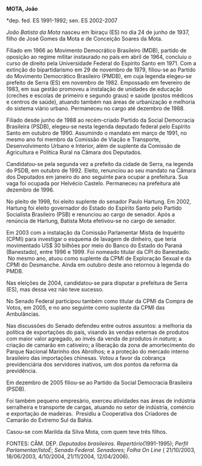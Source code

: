 **MOTA, João**

\*dep. fed. ES 1991-1992; sen. ES 2002-2007

*João Batista da Mota* nasceu em Ibiraçu (ES) no dia 24 de junho de
1937, filho de José Gomes da Mota e de Conceição Soares da Mota.

Filiado em 1966 ao Movimento Democrático Brasileiro (MDB), partido de
oposição ao regime militar instaurado no país em abril de 1964, concluiu
o curso de direito pela Universidade Federal do Espírito Santo em 1971.
Com a extinção do bipartidarismo em 29 de novembro de 1979, filiou-se ao
Partido do Movimento Democrático Brasileiro (PMDB), em cuja legenda
elegeu-se prefeito de Serra (ES) em novembro de 1982. Empossado em
fevereiro de 1983, em sua gestão promoveu a instalação de unidades de
educação (creches e escolas de primeiro e segundo graus) e saúde (postos
médicos e centros de saúde), atuando também nas áreas de urbanização e
melhoria do sistema viário urbano. Permaneceu no cargo até dezembro de
1988.

Filiado desde junho de 1988 ao recém-criado Partido da Social Democracia
Brasileira (PSDB), elegeu-se nesta legenda deputado federal pelo
Espírito Santo em outubro de 1990. Assumindo o mandato em março de 1991,
no mesmo ano foi membro da Comissão de Viação e Transporte,
Desenvolvimento Urbano e Interior, além de suplente da Comissão de
Agricultura e Política Rural na Câmara dos Deputados.

Candidatou-se pela segunda vez a prefeito da cidade de Serra, na legenda
do PSDB, em outubro de 1992. Eleito, renunciou ao seu mandato na Câmara
dos Deputados em janeiro do ano seguinte para ocupar a prefeitura. Sua
vaga foi ocupada por Helvécio Castelo. Permaneceu na prefeitura até
dezembro de 1996.

No pleito de 1998, foi eleito suplente do senador Paulo Hartung. Em
2002, Hartung foi eleito governador do Estado do Espírito Santo pelo
Partido Socialista Brasileiro (PSB) e renunciou ao cargo de senador.
Após a renúncia de Hartung, Batista Mota efetivou-se no cargo de
senador.

Em 2003 com a instalação da Comissão Parlamentar Mista de Inquérito
(CPMI) para investigar o esquema de lavagem de dinheiro, que teria
movimentado US\$ 30 bilhões por meio do Banco do Estado do Paraná
(Banestado), entre 1996 e 1999. Foi nomeado titular da CPI do Banestado.
 No mesmo ano, atuou como suplente da CPMI de Exploração Sexual e da
CPMI do Desmanche. Ainda em outubro deste ano retornou à legenda do
PMDB.

Nas eleições de 2004, candidatou-se para disputar a prefeitura de Serra
(ES), mas dessa vez não teve sucesso.

No Senado Federal participou também como titular da CPMI da Compra de
Votos, em 2005, e no ano seguinte como suplente da CPMI das Ambulâncias.

Nas discussões do Senado defendeu entre outros assuntos: a melhoria da
política de exportações do país, visando às vendas externas de produtos
com maior valor agregado, ao invés da venda de produtos *in natura*; a
criação de camarão em cativeiro; a liberação da zona de amortecimento do
Parque Nacional Marinho dos Abrolhos; e a proteção do mercado interno
brasileiro das importações chinesas. Votou a favor da cobrança
previdenciária dos servidores inativos, um dos pontos da reforma da
previdência.

Em dezembro de 2005 filiou-se ao Partido da Social Democracia Brasileira
(PSDB).

Foi também pequeno empresário, exerceu atividades nas áreas de indústria
serralheira e transporte de cargas, atuando no setor de indústria,
comércio e exportação de madeiras.  Presidiu a Cooperativa dos Criadores
de Camarão do Extremo Sul da Bahia.

Casou-se com Marilda da Silva Mota, com quem teve três filhos.

FONTES: CÂM. DEP. *Deputados brasileiros. Repertório*(1991-1995);
*Perfil Parlamentar/IstoÉ*; *Senado Federal. Senadores; Folha On Line* (
21/10/2003, 18/06/2003, 4/10/2004, 21/11/2004, 12/04/2006).

 

